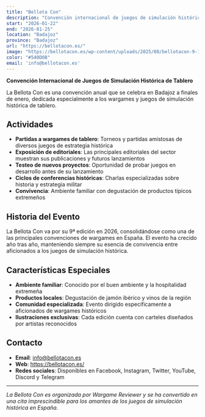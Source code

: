 ```yaml
---
title: "Bellota Con"
description: "Convención internacional de juegos de simulación histórica de tablero. En ella se organizan partidas a wargames de tablero, las editoriales muestran sus publicaciones y futuros lanzamientos, se realiza el testeo de nuevos proyectos en desarrollo, ciclos de conferencias históricas y una magnifica convivencia entre todos los asistentes."
start: "2026-01-22"
end: "2026-01-25"
location: "Badajoz"
province: "Badajoz"
url: "https://bellotacon.es/"
image: "https://bellotacon.es/wp-content/uploads/2025/08/bellotacon-9-1024x773.jpeg"
color: "#540D0B"
email: 'info@bellotacon.es'
---
```


**Convención Internacional de Juegos de Simulación Histórica de Tablero**

La Bellota Con es una convención anual que se celebra en Badajoz a finales de enero, dedicada especialmente a los wargames y juegos de simulación histórica de tablero.

## Actividades

- **Partidas a wargames de tablero**: Torneos y partidas amistosas de diversos juegos de estrategia histórica
- **Exposición de editoriales**: Las principales editoriales del sector muestran sus publicaciones y futuros lanzamientos
- **Testeo de nuevos proyectos**: Oportunidad de probar juegos en desarrollo antes de su lanzamiento
- **Ciclos de conferencias históricas**: Charlas especializadas sobre historia y estrategia militar
- **Convivencia**: Ambiente familiar con degustación de productos típicos extremeños

## Historia del Evento

La Bellota Con va por su 9ª edición en 2026, consolidándose como una de las principales convenciones de wargames en España. El evento ha crecido año tras año, manteniendo siempre su esencia de convivencia entre aficionados a los juegos de simulación histórica.

## Características Especiales

- **Ambiente familiar**: Conocido por el buen ambiente y la hospitalidad extremeña
- **Productos locales**: Degustación de jamón ibérico y vinos de la región
- **Comunidad especializada**: Evento dirigido específicamente a aficionados de wargames históricos
- **Ilustraciones exclusivas**: Cada edición cuenta con carteles diseñados por artistas reconocidos

## Contacto

- **Email**: info@bellotacon.es
- **Web**: https://bellotacon.es/
- **Redes sociales**: Disponibles en Facebook, Instagram, Twitter, YouTube, Discord y Telegram

---

*La Bellota Con es organizada por Wargame Reviewer y se ha convertido en una cita imprescindible para los amantes de los juegos de simulación histórica en España.*
